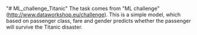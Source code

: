 "# ML_challenge_Titanic" 
The task comes from "ML challenge" (http://www.dataworkshop.eu/challenge). 
This is a simple model, which based on passenger class, fare and gender predicts whether the passenger will survive the Titanic disaster.
